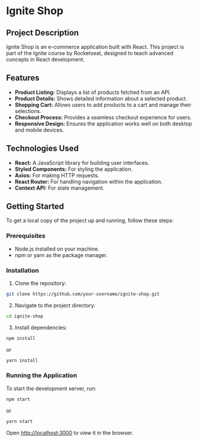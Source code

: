 # Ignite Shop

## Project Description

Ignite Shop is an e-commerce application built with React. This project is part of the Ignite course by Rocketseat, designed to teach advanced concepts in React development.

## Features

- **Product Listing:** Displays a list of products fetched from an API.
- **Product Details:** Shows detailed information about a selected product.
- **Shopping Cart:** Allows users to add products to a cart and manage their selections.
- **Checkout Process:** Provides a seamless checkout experience for users.
- **Responsive Design:** Ensures the application works well on both desktop and mobile devices.

## Technologies Used

- **React:** A JavaScript library for building user interfaces.
- **Styled Components:** For styling the application.
- **Axios:** For making HTTP requests.
- **React Router:** For handling navigation within the application.
- **Context API:** For state management.

## Getting Started

To get a local copy of the project up and running, follow these steps:

### Prerequisites

- Node.js installed on your machine.
- npm or yarn as the package manager.

### Installation

1. Clone the repository:

```sh
git clone https://github.com/your-username/ignite-shop.git
```

2. Navigate to the project directory:

```sh
cd ignite-shop
```

3. Install dependencies:

```sh
npm install
```

or

```sh
yarn install
```

### Running the Application

To start the development server, run:

```sh
npm start
```

or

```sh
yarn start
```

Open [http://localhost:3000](http://localhost:3000) to view it in the browser.
